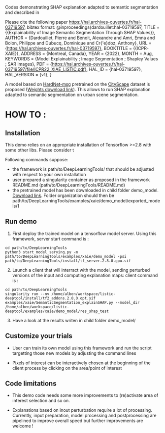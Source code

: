 Codes demonstrating SHAP explanation adapted to semantic segmentation and described in

Please cite the following paper https://hal.archives-ouvertes.fr/hal-03719597, bibtex format:
@inproceedings{dardouillet:hal-03719597,
  TITLE = {{Explainability of Image Semantic Segmentation Through SHAP Values}},
  AUTHOR = {Dardouillet, Pierre and Benoit, Alexandre and Amri, Emna and Bolon, Philippe and Dubucq, Dominique and Cr{\'e}doz, Anthony},
  URL = {https://hal.archives-ouvertes.fr/hal-03719597},
  BOOKTITLE = {{ICPR-XAIE}},
  ADDRESS = {Montreal, Canada},
  YEAR = {2022},
  MONTH = Aug,
  KEYWORDS = {Model Explainability ; Image Segmentation ; Shapley Values ; SAR Images},
  PDF = {https://hal.archives-ouvertes.fr/hal-03719597/file/ICPR22_XIAE_LISTIC.pdf},
  HAL_ID = {hal-03719597},
  HAL_VERSION = {v1},
}

A model based on [HardNet-msg](https://arxiv.org/abs/2101.07172) pretrained on the [CityScape](https://www.cityscapes-dataset.com/) dataset is proposed ([Weights download link](https://drive.google.com/drive/folders/1TtDWRVxJxc3P4H9Sp46e5m83-tppFBE6?usp=sharing)). This allows to run SHAP explanation adapted to semantic segmentation on urban scene segmentation.

# HOW TO :


## Installation
This demo relies on an appropriate installation of Tensorflow >=2.8 with some other libs. Please consider t

Following commands suppose:
 * the framework is path/to/DeepLearningTools/ that should be adjusted with respect to your own installation
 * user prepared a singularity container as proposed in the framework README.md (path/to/DeepLearningTools/README.md)
 * the pretrained model has been downloaded in child folder demo_model. [Download link](https://drive.google.com/drive/folders/1TtDWRVxJxc3P4H9Sp46e5m83-tppFBE6?usp=sharing). Folder organization should then be path/to/DeepLearningTools/examples/xaie/demo_model/exported_models/1

## Run demo
1) First deploy the trained model on a tensorflow model server.
Using this framework, server start command is :

```
cd path/to/DeepLearningTools
python3 start_model_serving.py -m path/to/DeepLearningTools/examples/xaie/demo_model -psi path/to/DeepLearningTools/install/tf_server.2.8.0.gpu.sif
```

2) Launch a client that will interract with the model, sending perturbed versions of the input and computing explanation maps:
client command is :

```
cd path/to/DeepLearningTools
singularity run --nv /home/alben/workspace/listic-deeptool/install/tf2_addons.2.8.0.opt.sif examples/xaie/SemanticSegmentation_explainSHAP.py --model_dir /home/alben/workspace/listic-deeptool/examples/xaie/demo_model/res_shap_test
```

3) Have a look at the results writen in child folder demo_model/

## Customize your trials
 * User can train its own model using this framework and run the script targetting those new models by adjusting the command lines

 * Pixels of interest can be interactively chosen at the beginning of the client process by clicking on the area/point of interest

## Code limitations

 * This demo code needs some more improvements to (re)activate area of interest selection and so on.

 * Explanations based on inout perturbation require a lot of processing. Currently, input preparation, model processing and postprocessing are pipelined to improve overall speed but further improvements are welcome !

